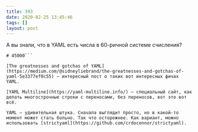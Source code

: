 ```yaml
---
title: 393
date: 2020-02-25 13:45:46
tags: []
layout: post
---
```


А вы знали, что в YAML есть числа в 60-ричной системе счисления?

```yaml.safe_load('12:30:00')
# 45000```

[The greatnesses and gotchas of YAML](https://medium.com/@sidneyliebrand/the-greatnesses-and-gotchas-of-yaml-5e3377ef0c55) — интересный пост о таких вот интересных фичах YAML.

[YAML Multiline](https://yaml-multiline.info/) — специальный сайт, как делать многострочные строки с переносами, без переносов, вот это вот всё.

YAML — удивительная штука. Сначала выглядит просто, но в какой-то момент может стать больно. Так что осторожнее. Как вариант, можно использовать [strictyaml](https://github.com/crdoconnor/strictyaml).
